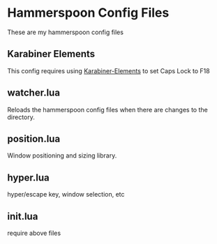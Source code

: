 # Hammerspoon Config Files

These are my hammerspoon config files

## Karabiner Elements

This config requires using [Karabiner-Elements](https://github.com/tekezo/Karabiner-Elements) to set Caps Lock to F18

## watcher.lua

Reloads the hammerspoon config files when there are changes to the directory.

## position.lua

Window positioning and sizing library.

## hyper.lua

hyper/escape key, window selection, etc

## init.lua

require above files

